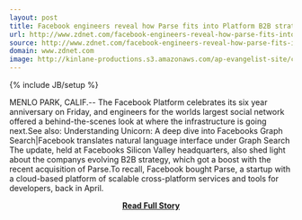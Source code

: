 ```yaml
---
layout: post
title: Facebook engineers reveal how Parse fits into Platform B2B strategies
url: http://www.zdnet.com/facebook-engineers-reveal-how-parse-fits-into-platform-b2b-strategies-7000015769/
source: http://www.zdnet.com/facebook-engineers-reveal-how-parse-fits-into-platform-b2b-strategies-7000015769/
domain: www.zdnet.com
image: http://kinlane-productions.s3.amazonaws.com/ap-evangelist-site/curated/screenshots/9074_www_zdnet_com.png
---
```

{% include JB/setup %}<p>MENLO PARK, CALIF.-- The Facebook Platform celebrates its six year anniversary on Friday, and engineers for the worlds largest social network offered a behind-the-scenes look at where the infrastructure is going next.See also: Understanding Unicorn: A deep dive into Facebooks Graph Search|Facebook translates natural language interface under Graph Search The update, held at Facebooks Silicon Valley headquarters, also shed light about the companys evolving B2B strategy, which got a boost with the recent acquisition of Parse.To recall, Facebook bought Parse, a startup with a cloud-based platform of scalable cross-platform services and tools for developers, back in April.</p>
<center><p><a href="http://www.zdnet.com/facebook-engineers-reveal-how-parse-fits-into-platform-b2b-strategies-7000015769/" style='padding:25px; font-sze:18px; font-weight: bold;'>Read Full Story</a></p></center>
